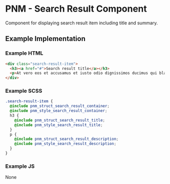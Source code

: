 # PNM - Search Result Component

Component for displaying search result item including title and summary.

## Example Implementation

### Example HTML
```html
<div class="search-result-item">
  <h3><a href="#">Search result title</a></h3>
  <p>At vero eos et accusamus et iusto odio dignissimos ducimus qui blanditiis praesentium voluptatum deleniti atque corrupti quos dolores et quas molestias excepturi sint occaecati cupiditate non provident, similique sunt in culpa qui officia deserunt mollitia animi, id est laborum et dolorum fuga. Et harum quidem rerum facilis est et expedita distinctio. Nam libero tempore, cum soluta nobis est eligendi optio cumque nihil impedit quo minus id quod maxime placeat facere possimus, omnis voluptas assumenda est, omnis dolor repellendus. Temporibus autem quibusdam et aut officiis debitis aut rerum necessitatibus saepe eveniet ut et voluptates repudiandae sint et molestiae non recusandae.</p>
</div>
```

### Example SCSS
```scss
.search-result-item {
  @include pnm_struct_search_result_container;
  @include pnm_style_search_result_container;
  h3 {
    @include pnm_struct_search_result_title;
    @include pnm_style_search_result_title;
  }
  p {
    @include pnm_struct_search_result_description;
    @include pnm_style_search_result_description;
  }
}
```

### Example JS
None
